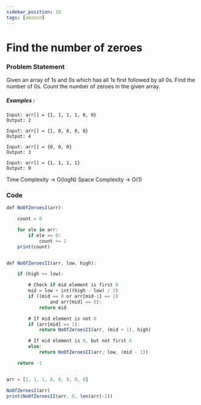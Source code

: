 ```yaml
---
sidebar_position: 18
tags: [amazon]
---
```


# Find the number of zeroes

### Problem Statement

Given an array of 1s and 0s which has all 1s first followed by all 0s.
Find the number of 0s. Count the number of zeroes in the given array.

##### Examples :

```
Input: arr[] = {1, 1, 1, 1, 0, 0}
Output: 2

Input: arr[] = {1, 0, 0, 0, 0}
Output: 4

Input: arr[] = {0, 0, 0}
Output: 3

Input: arr[] = {1, 1, 1, 1}
Output: 0
```

Time Complexity -> O(logN)
Space Complexity -> O(1)

### Code

```jsx title="Python Code"
def NoOfZeroesI(arr):

    count = 0

    for ele in arr:
        if ele == 0:
            count += 1
    print(count)


def NoOfZeroesII(arr, low, high):

    if (high >= low):

        # Check if mid element is first 0
        mid = low + int((high - low) / 2)
        if ((mid == 0 or arr[mid-1] == 1)
                and arr[mid] == 0):
            return mid

        # If mid element is not 0
        if (arr[mid] == 1):
            return NoOfZeroesII(arr, (mid + 1), high)

        # If mid element is 0, but not first 0
        else:
            return NoOfZeroesII(arr, low, (mid - 1))

    return -1


arr = [1, 1, 1, 0, 0, 0, 0, 0]

NoOfZeroesI(arr)
print(NoOfZeroesII(arr, 0, len(arr)-1))
```
